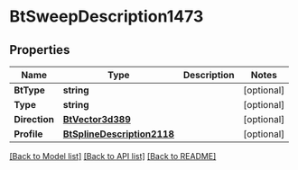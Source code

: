 # BtSweepDescription1473

## Properties

Name | Type | Description | Notes
------------ | ------------- | ------------- | -------------
**BtType** | **string** |  | [optional] 
**Type** | **string** |  | [optional] 
**Direction** | [**BtVector3d389**](BTVector3d-389.md) |  | [optional] 
**Profile** | [**BtSplineDescription2118**](BTSplineDescription-2118.md) |  | [optional] 

[[Back to Model list]](../README.md#documentation-for-models) [[Back to API list]](../README.md#documentation-for-api-endpoints) [[Back to README]](../README.md)


